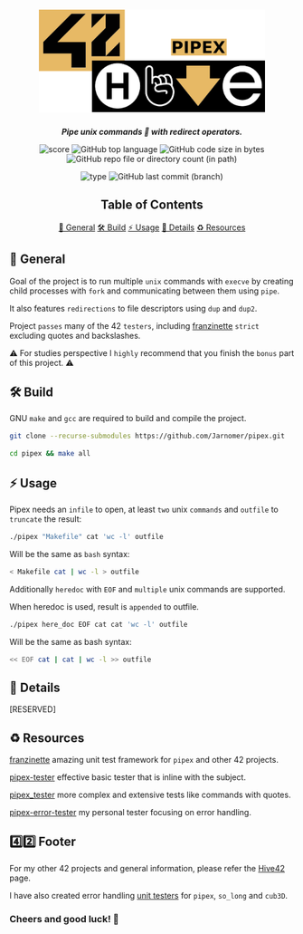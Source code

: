 <h1 align="center">
  <img src="assets/pipex.png" alt="pipex" width="400">
</h1>

<p align="center">
  <b><i>Pipe unix commands 🐧 with redirect operators.</i></b><br>
</p>

<p align="center">
  <img src="https://img.shields.io/badge/Score-125%2F100-lightgreen?style=for-the-badge" alt="score">
  <img src="https://img.shields.io/github/languages/top/Jarnomer/pipex?style=for-the-badge&logo=c&label=%20&labelColor=gray&color=lightblue" alt="GitHub top language">
	<img src="https://img.shields.io/github/languages/code-size/Jarnomer/pipex?style=for-the-badge&color=lightyellow" alt="GitHub code size in bytes">
  <img src="https://img.shields.io/github/directory-file-count/Jarnomer/pipex/sources?style=for-the-badge&label=sources&color=pink" alt="GitHub repo file or directory count (in path)">
</p>

<p align="center">
  <img src="https://img.shields.io/badge/Type-Solo-violet?style=for-the-badge" alt="type">
  <img src="https://img.shields.io/github/last-commit/Jarnomer/pipex/main?style=for-the-badge&color=red" alt="GitHub last commit (branch)">
</p>

<div align="center">

## Table of Contents
[📝 General](#-general)
[🛠️ Build](#️-build)
[⚡ Usage](#-usage)
[🚀 Details](#-details)
[♻️ Resources](#️-resources)

</div>

## 📝 General

Goal of the project is to run multiple `unix` commands with `execve` by creating child processes with `fork` and communicating between them using `pipe`.

It also features `redirections` to file descriptors using `dup` and `dup2`.

Project `passes` many of the 42 `testers`, including [franzinette](https://github.com/xicodomingues/francinette) `strict` excluding quotes and backslashes.

⚠️ For studies perspective I `highly` recommend that you finish the `bonus` part of this project. ⚠️

## 🛠️ Build

GNU `make` and `gcc` are required to build and compile the project.

```bash
git clone --recurse-submodules https://github.com/Jarnomer/pipex.git
```

```bash
cd pipex && make all
```

## ⚡ Usage

Pipex needs an `infile` to open, at least `two` unix `commands` and `outfile` to `truncate` the result:

```bash
./pipex "Makefile" cat 'wc -l' outfile
```

Will be the same as `bash` syntax:

```bash
< Makefile cat | wc -l > outfile
```

Additionally `heredoc` with `EOF` and `multiple` unix commands are supported.

When heredoc is used, result is `appended` to outfile.

```bash
./pipex here_doc EOF cat cat 'wc -l' outfile
```

Will be the same as bash syntax:

```bash
<< EOF cat | cat | wc -l >> outfile
```

## 🚀 Details

[RESERVED]

## ♻️ Resources

[franzinette](https://github.com/xicodomingues/francinette) amazing unit test framework for `pipex` and other 42 projects.

[pipex-tester](https://github.com/vfurmane/pipex-tester) effective basic tester that is inline with the subject.

[pipex_tester](https://github.com/bastienkody/pipex_tester) more complex and extensive tests like commands with quotes.

[pipex-error-tester](https://github.com/Jarnomer/pipex-error-tester) my personal tester focusing on error handling.

## 4️⃣2️⃣ Footer

For my other 42 projects and general information, please refer the [Hive42](https://github.com/Jarnomer/Hive42) page.

I have also created error handling [unit testers](https://github.com/Jarnomer/42Testers) for `pipex`, `so_long` and `cub3D`.

### Cheers and good luck! 🥳